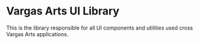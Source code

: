 # Vargas Arts UI Library

This is the library responsible for all UI components and utilities used cross Vargas Arts applications.
